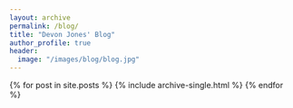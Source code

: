 ```yaml
---
layout: archive
permalink: /blog/
title: "Devon Jones' Blog"
author_profile: true
header:
  image: "/images/blog/blog.jpg"
---
```


{% for post in site.posts %}
    {% include archive-single.html %}
{% endfor %}
